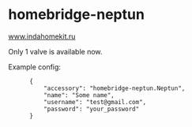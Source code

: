 # homebridge-neptun

www.indahomekit.ru

Only 1 valve is available now.

Example config:
```
      {
          "accessory": "homebridge-neptun.Neptun",
          "name": "Some name",
          "username": "test@gmail.com",
          "password": "your_password"
      }
```